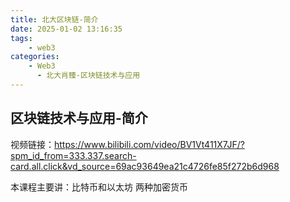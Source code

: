 ```yaml
---
title: 北大区块链-简介
date: 2025-01-02 13:16:35
tags:
    - web3
categories:
    - Web3
      - 北大肖臻-区块链技术与应用
---
```


## 区块链技术与应用-简介

视频链接：<https://www.bilibili.com/video/BV1Vt411X7JF/?spm_id_from=333.337.search-card.all.click&vd_source=69ac93649ea21c4726fe85f272b6d968>

本课程主要讲：比特币和以太坊 两种加密货币
